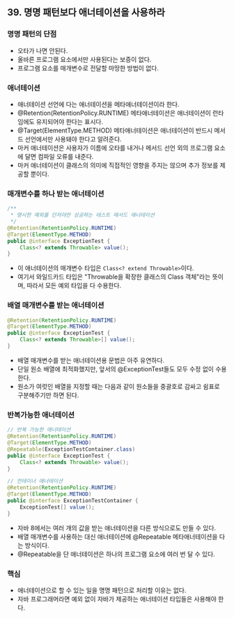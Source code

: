 ## 39. 명명 패턴보다 애너테이션을 사용하라

### 명명 패턴의 단점

- 오타가 나면 안된다.
- 올바른 프로그램 요소에서만 사용된다는 보증이 없다.
- 프로그램 요소를 매개변수로 전달할 마땅한 방법이 없다.



### 애너테이션

- 애너테이션 선언에 다는 애너테이션을 메타애너테이션이라 한다.
- @Retention(RetentionPolicy.RUNTIME) 메타애너테이션은 애너테이션이 런타임에도 유지되어야 한다는 표시다.
- @Target(ElementType.METHOD) 메타애너테이션은 애너테이션이 반드시 메서드 선언에서만 사용돼야 한다고 알려준다.
- 마커 애너테이션은 사용자가 이름에 오타를 내거나 메서드 선언 외의 프로그램 요소에 달면 컴파일 오류를 내준다.
- 마커 애너테이션이 클래스의 의미에 직접적인 영향을 주지는 않으며 추가 정보를 제공할 뿐이다.



### 매개변수를 하나 받는 애너테이션

```java
/**
 * 명시한 예외를 던저야만 성공하는 테스트 메서드 애너테이션
 */
@Retention(RetentionPolicy.RUNTIME)
@Target(ElementType.METHOD)
public @interface ExceptionTest {
    Class<? extends Throwable> value();
}
```

- 이 애너테이션의 매개변수 타입은 `Class<? extend Throwable>`이다.
- 여기서 와일드카드 타입은 "Throwable을 확장한 클래스의 Class 객체"라는 뜻이며, 따라서 모든 예외 타입을 다 수용한다.



### 배열 매개변수를 받는 애너테이션

```java
@Retention(RetentionPolicy.RUNTIME)
@Target(ElementType.METHOD)
public @interface ExceptionTest {
    Class<? extends Throwable>[] value();
}
```

- 배열 매개변수를 받는 애너테이션용 문법은 아주 유연하다.
- 단일 원소 배열에 최적화했지만, 앞서의 @ExceptionTest들도 모두 수정 없이 수용한다.
- 원소가 여럿인 배열을 지정할 때는 다음과 같이 원소들을 중괄호로 감싸고 쉼표로 구분해주기만 하면 된다.



### 반복가능한 애너테이션

```java
// 반복 가능한 애너테이션
@Retention(RetentionPolicy.RUNTIME)
@Target(ElementType.METHOD)
@Repeatable(ExceptionTestContainer.class)
public @interface ExceptionTest {
    Class<? extends Throwable> value();
}

// 컨테이너 애너테이션
@Retention(RetentionPolicy.RUNTIME)
@Target(ElementType.METHOD)
public @interface ExceptionTestContainer {
    ExceptionTest[] value();
}
```

- 자바 8에서는 여러 개의 값을 받는 애너테이션을 다른 방식으로도 만들 수 있다.
- 배열 매개변수를 사용하는 대신 애너테이션에 @Repeatable 메타애너테이션을 다는 방식이다.
- @Repeatable을 단 애너테이션은 하나의 프로그램 요소에 여러 번 달 수 있다.



### 핵심

- 애너테이션으로 할 수 있는 일을 명명 패턴으로 처리할 이유는 없다.
- 자바 프로그래머라면 예외 없이 자바가 제공하는 애너테이션 타입들은 사용해야 한다.